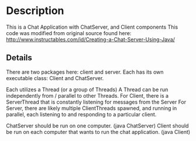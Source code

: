 # Description
This is a Chat Application with ChatServer, and Client components
This code was modified from original source found here: http://www.instructables.com/id/Creating-a-Chat-Server-Using-Java/

## Details
There are two packages here:  client and server.
Each has its own executable class:  Client and ChatServer.

Each utilizes a Thread (or a group of Threads)  A Thread can be run independently from / parallel to other Threads.
For Client, there is a ServerThread that is constantly listening for messages from the Server
For Server, there are likely multiple ClientThreads spawned, and running in parallel, each listening to and responding to a particular client.

ChatServer should be run on one computer.  (java ChatServer)
Client should be run on each computer that wants to run the chat application.  (java Client)
